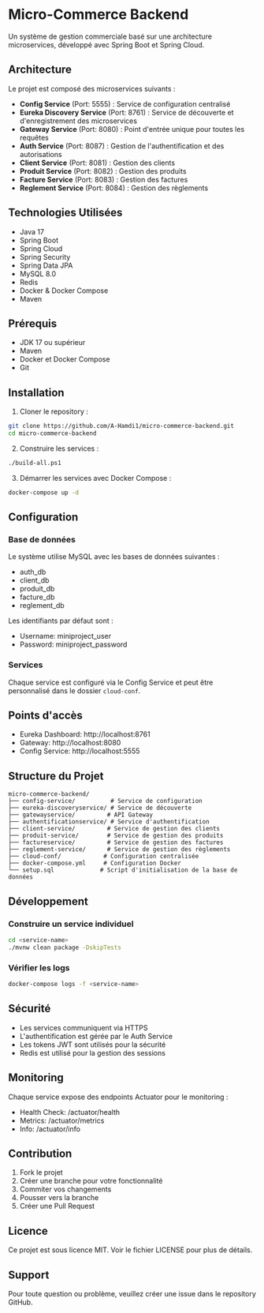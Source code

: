 # Micro-Commerce Backend

Un système de gestion commerciale basé sur une architecture microservices, développé avec Spring Boot et Spring Cloud.

## Architecture

Le projet est composé des microservices suivants :

- **Config Service** (Port: 5555) : Service de configuration centralisé
- **Eureka Discovery Service** (Port: 8761) : Service de découverte et d'enregistrement des microservices
- **Gateway Service** (Port: 8080) : Point d'entrée unique pour toutes les requêtes
- **Auth Service** (Port: 8087) : Gestion de l'authentification et des autorisations
- **Client Service** (Port: 8081) : Gestion des clients
- **Produit Service** (Port: 8082) : Gestion des produits
- **Facture Service** (Port: 8083) : Gestion des factures
- **Reglement Service** (Port: 8084) : Gestion des règlements

## Technologies Utilisées

- Java 17
- Spring Boot
- Spring Cloud
- Spring Security
- Spring Data JPA
- MySQL 8.0
- Redis
- Docker & Docker Compose
- Maven

## Prérequis

- JDK 17 ou supérieur
- Maven
- Docker et Docker Compose
- Git

## Installation

1. Cloner le repository :
```bash
git clone https://github.com/A-Hamdi1/micro-commerce-backend.git
cd micro-commerce-backend
```

2. Construire les services :
```bash
./build-all.ps1
```

3. Démarrer les services avec Docker Compose :
```bash
docker-compose up -d
```

## Configuration

### Base de données
Le système utilise MySQL avec les bases de données suivantes :
- auth_db
- client_db
- produit_db
- facture_db
- reglement_db

Les identifiants par défaut sont :
- Username: miniproject_user
- Password: miniproject_password

### Services
Chaque service est configuré via le Config Service et peut être personnalisé dans le dossier `cloud-conf`.

## Points d'accès

- Eureka Dashboard: http://localhost:8761
- Gateway: http://localhost:8080
- Config Service: http://localhost:5555

## Structure du Projet

```
micro-commerce-backend/
├── config-service/          # Service de configuration
├── eureka-discoveryservice/ # Service de découverte
├── gatewayservice/         # API Gateway
├── authentificationservice/ # Service d'authentification
├── client-service/         # Service de gestion des clients
├── produit-service/        # Service de gestion des produits
├── factureservice/         # Service de gestion des factures
├── reglement-service/      # Service de gestion des règlements
├── cloud-conf/            # Configuration centralisée
├── docker-compose.yml     # Configuration Docker
└── setup.sql             # Script d'initialisation de la base de données
```

## Développement

### Construire un service individuel
```bash
cd <service-name>
./mvnw clean package -DskipTests
```

### Vérifier les logs
```bash
docker-compose logs -f <service-name>
```

## Sécurité

- Les services communiquent via HTTPS
- L'authentification est gérée par le Auth Service
- Les tokens JWT sont utilisés pour la sécurité
- Redis est utilisé pour la gestion des sessions

## Monitoring

Chaque service expose des endpoints Actuator pour le monitoring :
- Health Check: /actuator/health
- Metrics: /actuator/metrics
- Info: /actuator/info

## Contribution

1. Fork le projet
2. Créer une branche pour votre fonctionnalité
3. Commiter vos changements
4. Pousser vers la branche
5. Créer une Pull Request

## Licence

Ce projet est sous licence MIT. Voir le fichier LICENSE pour plus de détails.

## Support

Pour toute question ou problème, veuillez créer une issue dans le repository GitHub. 
